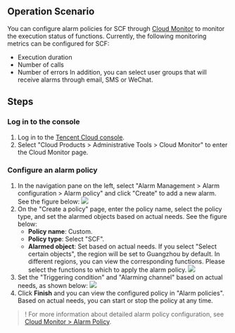 
## Operation Scenario
You can configure alarm policies for SCF through [Cloud Monitor](https://console.cloud.tencent.com/monitor/myalarm) to monitor the execution status of functions. Currently, the following monitoring metrics can be configured for SCF:
- Execution duration
- Number of calls
- Number of errors
In addition, you can select user groups that will receive alarms through email, SMS or WeChat.

## Steps

### Log in to the console

1. Log in to the [Tencent Cloud console](https://console.cloud.tencent.com/).
2. Select "Cloud Products > Administrative Tools > Cloud Monitor" to enter the Cloud Monitor page.

### Configure an alarm policy

1. In the navigation pane on the left, select "Alarm Management > Alarm configuration > Alarm policy" and click "Create" to add a new alarm. See the figure below:
![](https://main.qcloudimg.com/raw/d12f023d61b24fadab292b0ed7044ac9.png)
2. On the "Create a policy" page, enter the policy name, select the policy type, and set the alarmed objects based on actual needs. See the figure below:
	- **Policy name**: Custom.
	- **Policy type**: Select "SCF".
	- **Alarmed object**: Set based on actual needs. If you select "Select certain objects", the region will be set to Guangzhou by default. In different regions, you can view the corresponding functions. Please select the functions to which to apply the alarm policy.
![](https://main.qcloudimg.com/raw/e5bda8684b84fa748e832421d255aa64.png)
3. Set the "Triggering condition" and "Alarming channel" based on actual needs, as shown below:
![](https://main.qcloudimg.com/raw/b8a6f3c466a9050282b09653fa28ff3f.png)
4. Click **Finish** and you can view the configured policy in "Alarm policies". Based on actual needs, you can start or stop the policy at any time.

>! For more information about detailed alarm policy configuration, see [Cloud Monitor > Alarm Policy](https://cloud.tencent.com/document/product/248/6215).




